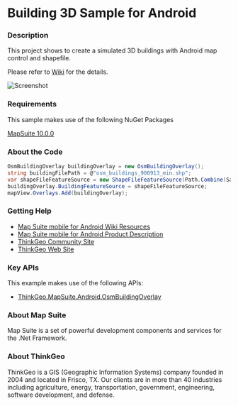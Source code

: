 # Building 3D Sample for Android

### Description

This project shows to create a simulated 3D buildings with Android map control and shapefile.

Please refer to [Wiki](http://wiki.thinkgeo.com/wiki/map_suite_mobile_for_android) for the details.

![Screenshot](https://github.com/ThinkGeo/Building3DSample-ForAndroid/blob/master/Screenshot.png)

### Requirements
This sample makes use of the following NuGet Packages

[MapSuite 10.0.0](https://www.nuget.org/packages?q=ThinkGeo)

### About the Code

```csharp
OsmBuildingOverlay buildingOverlay = new OsmBuildingOverlay();
string buildingFilePath = @"osm_buildings_900913_min.shp";
var shapeFileFeatureSource = new ShapeFileFeatureSource(Path.Combine(SampleDataDictionary, AssetsDataDictionary, buildingFilePath));
buildingOverlay.BuildingFeatureSource = shapeFileFeatureSource;
mapView.Overlays.Add(buildingOverlay);
```

### Getting Help

- [Map Suite mobile for Android Wiki Resources](http://wiki.thinkgeo.com/wiki/map_suite_mobile_for_android)
- [Map Suite mobile for Android Product Description](https://thinkgeo.com/ui-controls#mobile-platforms)
- [ThinkGeo Community Site](http://community.thinkgeo.com/)
- [ThinkGeo Web Site](http://www.thinkgeo.com)

### Key APIs
This example makes use of the following APIs:

- [ThinkGeo.MapSuite.Android.OsmBuildingOverlay](http://wiki.thinkgeo.com/wiki/api/ThinkGeo.MapSuite.Android.OsmBuildingOverlay)

### About Map Suite
Map Suite is a set of powerful development components and services for the .Net Framework.

### About ThinkGeo
ThinkGeo is a GIS (Geographic Information Systems) company founded in 2004 and located in Frisco, TX. Our clients are in more than 40 industries including agriculture, energy, transportation, government, engineering, software development, and defense.
